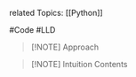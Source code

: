 
related Topics: [[Python]]

#Code #LLD



> [!NOTE] Approach
> 



> [!NOTE] Intuition
> Contents
>


```

```




